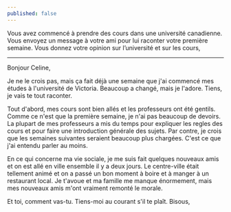 ```yaml
---
published: false
---
```

Vous avez commencé à prendre des cours dans une université canadienne. Vous envoyez un message à votre ami pour lui raconter votre première semaine. Vous donnez votre opinion sur l’université et sur les cours,

---
Bonjour Celine,

Je ne le crois pas, mais ça fait déjà une semaine que j'ai commencé mes études à l'université de Victoria. Beaucoup a changé, mais je l'adore. Tiens, je vais te tout raconter.

Tout d'abord, mes cours sont bien allés et les professeurs ont été gentils. Comme ce n'est que la première semaine, je n'ai pas beaucoup de devoirs. La plupart de mes professeurs a mis du temps pour expliquer les regles des cours et pour faire une introduction générale des sujets. Par contre, je crois que les semaines suivantes seraient beaucoup plus chargées. C'est ce que j'ai entendu parler au moins.

En ce qui concerne ma vie sociale, je me suis fait quelques nouveaux amis et on est allé en ville ensemble il y a deux jours. Le centre-ville était tellement animé et on a passé un bon moment à boire et à manger à un restaurant local. Je t'avoue et ma famille me manque énormement, mais mes nouveaux amis m'ont vraiment remonté le morale.

Et toi, comment vas-tu. Tiens-moi au courant s'il te plaît.
Bisous,
